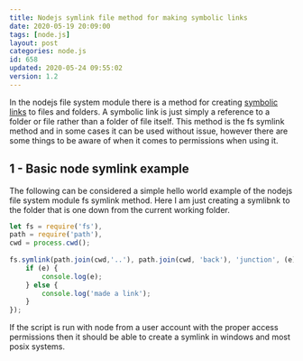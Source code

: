 ```yaml
---
title: Nodejs symlink file method for making symbolic links
date: 2020-05-19 20:09:00
tags: [node.js]
layout: post
categories: node.js
id: 658
updated: 2020-05-24 09:55:02
version: 1.2
---
```


In the nodejs file system module there is a method for creating [symbolic links](https://en.wikipedia.org/wiki/Symbolic_link) to files and folders. A symbolic link is just simply a reference to a folder or file rather than a folder of file itself. This method is the fs symlink method and in some cases it can be used without issue, however there are some things to be aware of when it comes to permissions when using it.

<!-- more -->

## 1 - Basic node symlink example

The following can be considered a simple hello world example of the nodejs file system module fs symlink method. Here I am just creating a symlibnk to the folder that is one down from the current working folder.

```js
let fs = require('fs'),
path = require('path'),
cwd = process.cwd();
 
fs.symlink(path.join(cwd,'..'), path.join(cwd, 'back'), 'junction', (e) => {
    if (e) {
        console.log(e);
    } else {
        console.log('made a link');
    }
});
```

If the script is run with node from a user account with the proper access permissions then it should be able to create a symlink in windows and most posix systems.